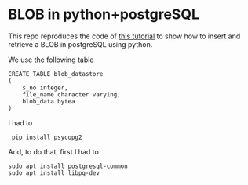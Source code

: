 # BLOB in python+postgreSQL

This repo reproduces the code of [this tutorial](https://www.geeksforgeeks.org/handling-postgresql-blob-data-in-python/) to show how to insert and retrieve a BLOB in postgreSQL using python.

We use the following table

```
CREATE TABLE blob_datastore
(
    s_no integer,
    file_name character varying,
    blob_data bytea
)
```

I had to 
```
 pip install psycopg2 
```

And, to do that, first I had to 
```
sudo apt install postgresql-common
sudo apt install libpq-dev
```
